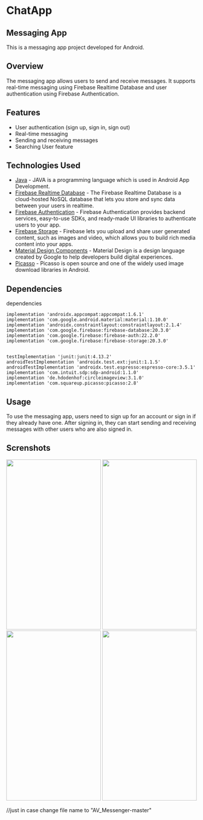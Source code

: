 # ChatApp

## Messaging App

This is a messaging app project developed for Android.

## Overview

The messaging app allows users to send and receive messages. It supports real-time messaging using Firebase Realtime Database and user authentication using Firebase Authentication. 

## Features

- User authentication (sign up, sign in, sign out)
- Real-time messaging
- Sending and receiving messages
- Searching User feature

## Technologies Used

- [Java](https://www.java.com/en/) - JAVA is a programming language which is used in Android App Development.
- [Firebase Realtime Database](https://firebase.google.com/docs/database) - The Firebase Realtime Database is a cloud-hosted NoSQL database that lets you store and sync data between your users in realtime.
- [Firebase Authentication](https://firebase.google.com/docs/auth) - Firebase Authentication provides backend services, easy-to-use SDKs, and ready-made UI libraries to authenticate users to your app.
- [Firebase Storage](https://firebase.google.com/docs/storage) - Firebase lets you upload and share user generated content, such as images and video, which allows you to build rich media content into your apps.
- [Material Design Components](https://m2.material.io/develop/android) - Material Design is a design language created by Google to help developers build digital experiences.
- [Picasso](https://square.github.io/picasso/) - Picasso is open source and one of the widely used image download libraries in Android.


## Dependencies

dependencies 

    implementation 'androidx.appcompat:appcompat:1.6.1'
    implementation 'com.google.android.material:material:1.10.0'
    implementation 'androidx.constraintlayout:constraintlayout:2.1.4'
    implementation 'com.google.firebase:firebase-database:20.3.0'
    implementation 'com.google.firebase:firebase-auth:22.2.0'
    implementation 'com.google.firebase:firebase-storage:20.3.0'


    testImplementation 'junit:junit:4.13.2'
    androidTestImplementation 'androidx.test.ext:junit:1.1.5'
    androidTestImplementation 'androidx.test.espresso:espresso-core:3.5.1'
    implementation 'com.intuit.sdp:sdp-android:1.1.0'
    implementation 'de.hdodenhof:circleimageview:3.1.0'
    implementation 'com.squareup.picasso:picasso:2.8'



## Usage

To use the messaging app, users need to sign up for an account or sign in if they already have one. After signing in, they can start sending and receiving messages with other users who are also signed in.

## Screnshots

<img src="https://github.com/crashoo/ChatApp/assets/116108036/8dfe5ba7-8be8-4c4b-8ae2-17fd1fe2b2a1" width="250" height="450">
<img src="https://github.com/crashoo/ChatApp/assets/116108036/801cf297-fdb4-447f-ab5b-1438dd140464" width="250" height="450">
<img src="https://github.com/crashoo/ChatApp/assets/116108036/faf3b866-b95f-4bf0-8b56-8e3e7a2b6133" width="250" height="450">
<img src="https://github.com/crashoo/ChatApp/assets/116108036/64ff8f0f-b122-42ab-b1fc-c81943f34427" width="250" height="450">



//just in case change file name to "AV_Messenger-master"



